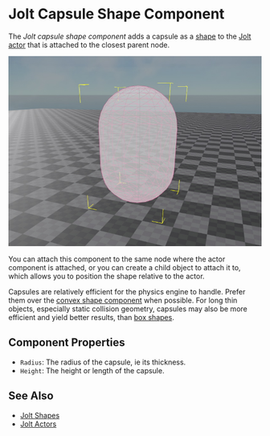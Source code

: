 # Jolt Capsule Shape Component

The *Jolt capsule shape component* adds a capsule as a [shape](jolt-shapes.md) to the [Jolt actor](../actors/jolt-actors.md) that is attached to the closest parent node.

![Capsule Shape](media/jolt-capsule-shape.jpg)

You can attach this component to the same node where the actor component is attached, or you can create a child object to attach it to, which allows you to position the shape relative to the actor.

Capsules are relatively efficient for the physics engine to handle. Prefer them over the [convex shape component](jolt-convex-shape-component.md) when possible. For long thin objects, especially static collision geometry, capsules may also be more efficient and yield better results, than [box shapes](jolt-box-shape-component.md).

## Component Properties

* `Radius`: The radius of the capsule, ie its thickness.
* `Height`: The height or length of the capsule.

## See Also

* [Jolt Shapes](jolt-shapes.md)
* [Jolt Actors](../actors/jolt-actors.md)